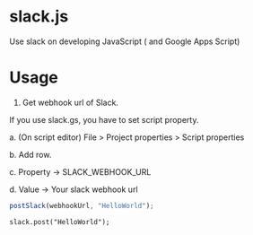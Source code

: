 # slack.js
Use slack on developing JavaScript ( and Google Apps Script)

# Usage
1. Get webhook url of Slack.

If you use slack.gs, you have to set script property.

  a. (On script editor) File > Project properties > Script properties

  b. Add row.

  c. Property → SLACK_WEBHOOK_URL

  d. Value → Your slack webhook url

```JavaScript
postSlack(webhookUrl, "HelloWorld");
```
```Google Apps Script
slack.post("HelloWorld");
```

